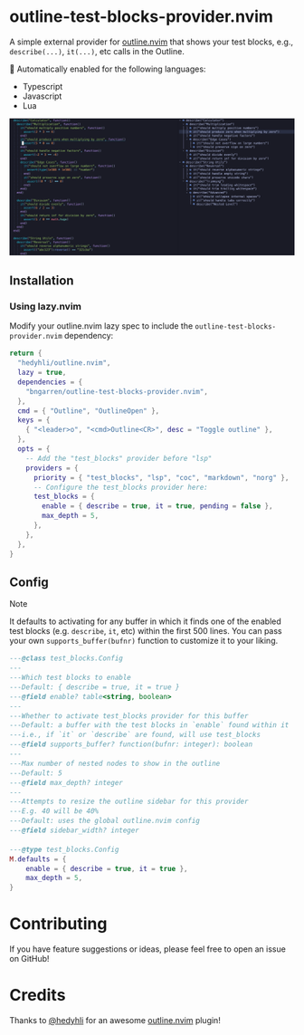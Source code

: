# outline-test-blocks-provider.nvim

A simple external provider for [outline.nvim](https://github.com/hedyhli/outline.nvim) that shows your test blocks, e.g., `describe(...)`, `it(...)`, etc calls in the Outline.

🚀 Automatically enabled for the following languages:

- Typescript
- Javascript
- Lua

<img src="./assets/example1.png" />

## Installation

### Using **lazy.nvim**

Modify your outline.nvim lazy spec to include the `outline-test-blocks-provider.nvim` dependency:

```lua
return {
  "hedyhli/outline.nvim",
  lazy = true,
  dependencies = {
    "bngarren/outline-test-blocks-provider.nvim",
  },
  cmd = { "Outline", "OutlineOpen" },
  keys = {
    { "<leader>o", "<cmd>Outline<CR>", desc = "Toggle outline" },
  },
  opts = {
    -- Add the "test_blocks" provider before "lsp"
    providers = {
      priority = { "test_blocks", "lsp", "coc", "markdown", "norg" },
      -- Configure the test_blocks provider here:
      test_blocks = {
        enable = { describe = true, it = true, pending = false },
        max_depth = 5,
      },
    },
  },
}
```

## Config

>[!NOTE]
>It defaults to activating for any buffer in which it finds one of the enabled test blocks (e.g. `describe`, `it`, etc) within the first 500 lines. You can pass your own `supports_buffer(bufnr)` function to customize it to your liking.

```lua
---@class test_blocks.Config
---
---Which test blocks to enable
---Default: { describe = true, it = true }
---@field enable? table<string, boolean>
---
---Whether to activate test_blocks provider for this buffer
---Default: a buffer with the test blocks in `enable` found within it
---i.e., if `it` or `describe` are found, will use test_blocks
---@field supports_buffer? function(bufnr: integer): boolean
---
---Max number of nested nodes to show in the outline
---Default: 5
---@field max_depth? integer
---
---Attempts to resize the outline sidebar for this provider
---E.g. 40 will be 40%
---Default: uses the global outline.nvim config
---@field sidebar_width? integer

---@type test_blocks.Config
M.defaults = {
	enable = { describe = true, it = true },
	max_depth = 5,
}
```

# Contributing

If you have feature suggestions or ideas, please feel free to open an issue on GitHub!

# Credits

Thanks to [@hedyhli](https://github.com/hedyhli) for an awesome [outline.nvim](https://github.com/hedyhli/outline.nvim) plugin!
